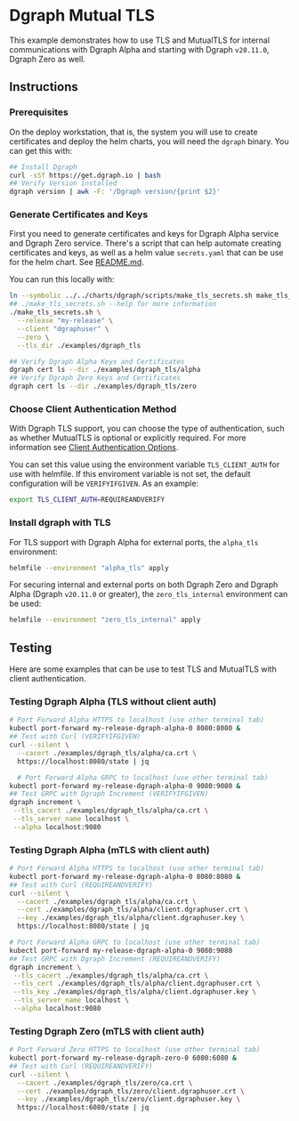 # Dgraph Mutual TLS

This example demonstrates how to use TLS and MutualTLS for internal communications with Dgraph Alpha and starting with Dgraph `v20.11.0`, Dgraph Zero as well.

## Instructions

### Prerequisites

On the deploy workstation, that is, the system you will use to create certificates and deploy the helm charts, you will need the `dgraph` binary.  You can get this with:

```bash
## Install Dgraph
curl -sSf https://get.dgraph.io | bash
## Verify Version installed
dgraph version | awk -F: '/Dgraph version/{print $2}'
```

### Generate Certificates and Keys

First you need to generate certificates and keys for Dgraph Alpha service and Dgraph Zero service.  There's a script that can help automate creating certificates and keys, as well as a helm value `secrets.yaml` that can be use for the helm chart.  See [README.md](../../charts/dgraph/scripts/README.md).

You can run this locally with:

```bash
ln --symbolic ../../charts/dgraph/scripts/make_tls_secrets.sh make_tls_secrets.sh
## ./make_tls_secrets.sh --help for more information
./make_tls_secrets.sh \
  --release "my-release" \
  --client "dgraphuser" \
  --zero \
  --tls_dir ./examples/dgraph_tls

## Verify Dgraph Alpha Keys and Certificates
dgraph cert ls --dir ./examples/dgraph_tls/alpha
## Verify Dgraph Zero Keys and Certificates
dgraph cert ls --dir ./examples/dgraph_tls/zero
```

### Choose Client Authentication Method

With Dgraph TLS support, you can choose the type of authentication, such as whether MutualTLS is optional or explicitly required.  For more information see [Client Authentication Options](https://dgraph.io/docs/deploy/tls-configuration/#client-authentication-options).

You can set this value using the environment variable `TLS_CLIENT_AUTH` for use with helmfile.  If this enviroment variable is not set, the default configuration will be `VERIFYIFGIVEN`. As an example:

```bash
export TLS_CLIENT_AUTH=REQUIREANDVERIFY
```

### Install dgraph with TLS

For TLS support with Dgraph Alpha for external ports, the `alpha_tls` environment:

```bash
helmfile --environment "alpha_tls" apply
```

For securing internal and external ports on both Dgraph Zero and Dgraph Alpha (Dgraph `v20.11.0` or greater), the `zero_tls_internal` environment can be used:

```bash
helmfile --environment "zero_tls_internal" apply
```

## Testing

Here are some examples that can be use to test TLS and MutualTLS with client authentication.

### Testing Dgraph Alpha (TLS without client auth)

```bash
# Port Forward Alpha HTTPS to localhost (use other terminal tab)
kubectl port-forward my-release-dgraph-alpha-0 8080:8080 &
## Test with Curl (VERIFYIFGIVEN)
curl --silent \
  --cacert ./examples/dgraph_tls/alpha/ca.crt \
  https://localhost:8080/state | jq

  # Port Forward Alpha GRPC to localhost (use other terminal tab)
kubectl port-forward my-release-dgraph-alpha-0 9080:9080 &
## Test GRPC with Dgraph Increment (VERIFYIFGIVEN)
dgraph increment \
 --tls_cacert ./examples/dgraph_tls/alpha/ca.crt \
 --tls_server_name localhost \
 --alpha localhost:9080
```

### Testing Dgraph Alpha (mTLS with client auth)

```bash
# Port Forward Alpha HTTPS to localhost (use other terminal tab)
kubectl port-forward my-release-dgraph-alpha-0 8080:8080 &
## Test with Curl (REQUIREANDVERIFY)
curl --silent \
  --cacert ./examples/dgraph_tls/alpha/ca.crt \
  --cert ./examples/dgraph_tls/alpha/client.dgraphuser.crt \
  --key ./examples/dgraph_tls/alpha/client.dgraphuser.key \
  https://localhost:8080/state | jq

# Port Forward Alpha GRPC to localhost (use other terminal tab)
kubectl port-forward my-release-dgraph-alpha-0 9080:9080
## Test GRPC with Dgraph Increment (REQUIREANDVERIFY)
dgraph increment \
 --tls_cacert ./examples/dgraph_tls/alpha/ca.crt \
 --tls_cert ./examples/dgraph_tls/alpha/client.dgraphuser.crt \
 --tls_key ./examples/dgraph_tls/alpha/client.dgraphuser.key \
 --tls_server_name localhost \
 --alpha localhost:9080
```

### Testing Dgraph Zero (mTLS with client auth)

```bash
# Port Forward Zero HTTPS to localhost (use other terminal tab)
kubectl port-forward my-release-dgraph-zero-0 6080:6080 &
## Test with Curl (REQUIREANDVERIFY)
curl --silent \
  --cacert ./examples/dgraph_tls/zero/ca.crt \
  --cert ./examples/dgraph_tls/zero/client.dgraphuser.crt \
  --key ./examples/dgraph_tls/zero/client.dgraphuser.key \
  https://localhost:6080/state | jq
```

